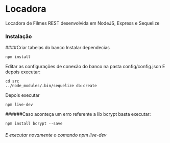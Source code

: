 # Locadora
Locadora de Filmes REST desenvolvida em NodeJS, Express e Sequelize

### Instalação
####Criar tabelas do banco
Instalar dependecias
```
npm install
```
Editar as configurações de conexão do banco na pasta config/config.json
E depois executar:

```$xslt
cd src
../node_modules/.bin/sequelize db:create
```

Depois executar
```$xslt
npm live-dev
```
######Caso aconteça um erro referente a lib bcrypt basta executar:
```
npm install bcrypt --save
```
###### E executar novamente o comando npm live-dev
